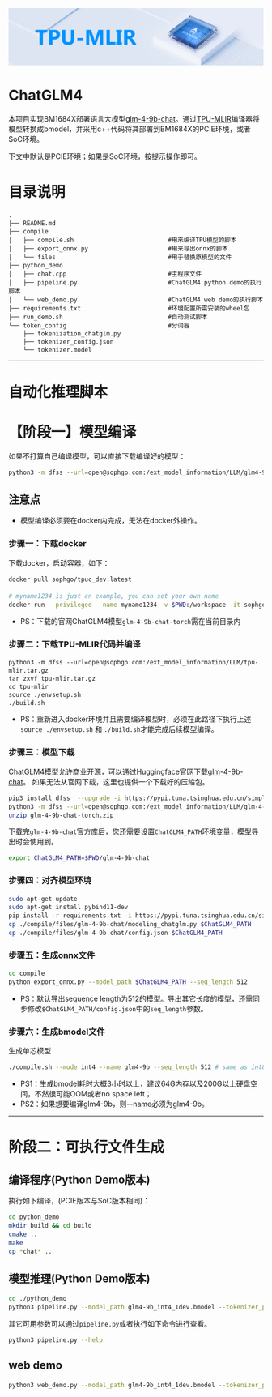 ![image](./assets/sophgo_chip.png)

# ChatGLM4

本项目实现BM1684X部署语言大模型[glm-4-9b-chat](https://huggingface.co/THUDM/glm-4-9b-chat)。通过[TPU-MLIR](https://github.com/sophgo/tpu-mlir)编译器将模型转换成bmodel，并采用c++代码将其部署到BM1684X的PCIE环境，或者SoC环境。

下文中默认是PCIE环境；如果是SoC环境，按提示操作即可。

# 目录说明
```
.
├── README.md
├── compile
│   ├── compile.sh                          #用来编译TPU模型的脚本
│   ├── export_onnx.py                      #用来导出onnx的脚本
│   └── files                               #用于替换原模型的文件
├── python_demo
│   ├── chat.cpp                            #主程序文件
│   ├── pipeline.py                         #ChatGLM4 python demo的执行脚本
│   └── web_demo.py                         #ChatGLM4 web demo的执行脚本
├── requirements.txt                        #环境配置所需安装的wheel包
├── run_demo.sh                             #自动测试脚本
└── token_config                            #分词器
    ├── tokenization_chatglm.py
    ├── tokenizer_config.json
    └── tokenizer.model
```
----------------------------

#  自动化推理脚本



# 【阶段一】模型编译

如果不打算自己编译模型，可以直接下载编译好的模型：
```bash
python3 -m dfss --url=open@sophgo.com:/ext_model_information/LLM/glm4-9b_int4_1dev.bmodel
```
## 注意点
* 模型编译必须要在docker内完成，无法在docker外操作。

### 步骤一：下载docker

下载docker，启动容器，如下：

```bash
docker pull sophgo/tpuc_dev:latest

# myname1234 is just an example, you can set your own name
docker run --privileged --name myname1234 -v $PWD:/workspace -it sophgo/tpuc_dev:latest
```
* PS：下载的官网ChatGLM4模型`glm-4-9b-chat-torch`需在当前目录内

### 步骤二：下载TPU-MLIR代码并编译

``` shell
python3 -m dfss --url=open@sophgo.com:/ext_model_information/LLM/tpu-mlir.tar.gz
tar zxvf tpu-mlir.tar.gz
cd tpu-mlir
source ./envsetup.sh
./build.sh
```
* PS：重新进入docker环境并且需要编译模型时，必须在此路径下执行上述`source ./envsetup.sh` 和 `./build.sh`才能完成后续模型编译。

### 步骤三：模型下载
ChatGLM4模型允许商业开源，可以通过Huggingface官网下载[glm-4-9b-chat](https://huggingface.co/THUDM/glm-4-9b-chat)。
如果无法从官网下载，这里也提供一个下载好的压缩包。
```bash
pip3 install dfss  --upgrade -i https://pypi.tuna.tsinghua.edu.cn/simple
python3 -m dfss --url=open@sophgo.com:/ext_model_information/LLM/glm-4-9b-chat-torch.zip
unzip glm-4-9b-chat-torch.zip
```

下载完`glm-4-9b-chat`官方库后，您还需要设置`ChatGLM4_PATH`环境变量，模型导出时会使用到。
```bash
export ChatGLM4_PATH=$PWD/glm-4-9b-chat
```

### 步骤四：对齐模型环境

```bash
sudo apt-get update
sudo apt-get install pybind11-dev
pip install -r requirements.txt -i https://pypi.tuna.tsinghua.edu.cn/simple
cp ./compile/files/glm-4-9b-chat/modeling_chatglm.py $ChatGLM4_PATH
cp ./compile/files/glm-4-9b-chat/config.json $ChatGLM4_PATH
```

### 步骤五：生成onnx文件

```bash
cd compile
python export_onnx.py --model_path $ChatGLM4_PATH --seq_length 512
```
* PS：默认导出sequence length为512的模型。导出其它长度的模型，还需同步修改`$ChatGLM4_PATH/config.json`中的`seq_length`参数。

### 步骤六：生成bmodel文件

生成单芯模型

```bash
./compile.sh --mode int4 --name glm4-9b --seq_length 512 # same as int8
```

<!-- 生成双芯模型

```bash
./compile.sh --mode int4 --num_device 2 --name glm4-9b --seq_length 512 # same as int8
``` -->

* PS1：生成bmodel耗时大概3小时以上，建议64G内存以及200G以上硬盘空间，不然很可能OOM或者no space left；
* PS2：如果想要编译glm4-9b，则--name必须为glm4-9b。
<!-- * PS3：目前给定的lib_pcie和lib_soc部分仅包含单芯的动态库，多芯部分会在后续更新。 -->

----------------------------

# 阶段二：可执行文件生成

## 编译程序(Python Demo版本)
执行如下编译，(PCIE版本与SoC版本相同)：

```bash
cd python_demo
mkdir build && cd build
cmake ..
make
cp *chat* ..
```

## 模型推理(Python Demo版本)
```bash
cd ./python_demo
python3 pipeline.py --model_path glm4-9b_int4_1dev.bmodel --tokenizer_path ../token_config --devid your_devid
```
其它可用参数可以通过`pipeline.py`或者执行如下命令进行查看。
```bash
python3 pipeline.py --help
```

## web demo
```bash
python3 web_demo.py --model_path glm4-9b_int4_1dev.bmodel --tokenizer_path ../token_config --devid 0
```
